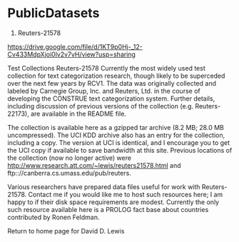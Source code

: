 # PublicDatasets


1. Reuters-21578

https://drive.google.com/file/d/1KT9p0Hj-_12-Cv433MdpXjoi0lv2v7vH/view?usp=sharing

Test Collections
Reuters-21578
Currently the most widely used test collection for text categorization research, though likely to be superceded over the next few years by RCV1.  The data was originally collected and labeled by Carnegie Group, Inc. and Reuters, Ltd. in the course of developing the CONSTRUE text categorization system.  Further details, including discussion of previous versions of the collection (e.g. Reuters-22173), are available in the README file.

The collection is available here as a gzipped tar archive (8.2 MB; 28.0 MB uncompressed).  The UCI KDD archive also has an entry for the collection, including a copy.  The version at UCI is identical, and I encourage you to get the UCI copy if available to save bandwidth at this site.  Previous locations of the collection (now no longer active) were http://www.research.att.com/~lewis/reuters21578.html and ftp:://canberra.cs.umass.edu/pub/reuters.

Various researchers have prepared data files useful for work with Reuters-21578.  Contact me if you would like me to host such resources here; I am happy to if their disk space requirements are modest.  Currently the only such resource available here is a PROLOG fact base about countries contributed by Ronen Feldman.

Return to home page for David D. Lewis
